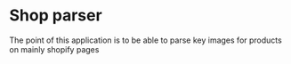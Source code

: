 # Shop parser 

The point of this application is to be able to parse key images for products on mainly shopify pages 